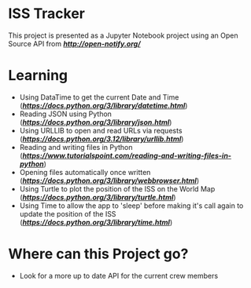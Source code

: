 # ISS Tracker

This project is presented as a Jupyter Notebook project using an Open Source API from ***http://open-notify.org/***


# Learning

* Using DataTime to get the current Date and Time (***https://docs.python.org/3/library/datetime.html***)
* Reading JSON using Python (***https://docs.python.org/3/library/json.html***)
* Using URLLIB to open and read URLs via requests (***https://docs.python.org/3.12/library/urllib.html***)
* Reading and writing files in Python (***https://www.tutorialspoint.com/reading-and-writing-files-in-python***)
* Opening files automatically once written (***https://docs.python.org/3/library/webbrowser.html***)
* Using Turtle to plot the position of the ISS on the World Map (***https://docs.python.org/3/library/turtle.html***)
* Using Time to allow the app to 'sleep' before making it's call again to update the position of the ISS (***https://docs.python.org/3/library/time.html***)



# Where can this Project go?
* Look for a more up to date API for the current crew members